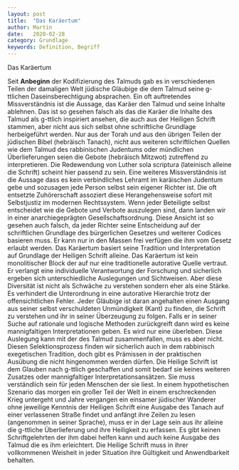```yaml
---
layout: post
title:  "Das Karäertum"
author: Martin
date:   2020-02-28
category: Grundlage
keywords: Definition, Begriff
---
```


Das Karäertum

Seit **Anbeginn** der Kodifizierung des Talmuds gab es in verschiedenen Teilen der damaligen Welt jüdische Gläubige die dem Talmud seine g-ttlichen Daseinsberechtigung absprachen. Ein oft auftretendes Missverständnis ist die Aussage, das Karäer den Talmud und seine Inhalte ablehnen. Das ist so gesehen falsch als das die Karäer die Inhalte des Talmud als g-ttlich inspiriert ansehen, die auch aus der Heiligen Schrift stammen, aber nicht aus sich selbst ohne schriftliche Grundlage herbeigeführt werden. Nur aus der Torah und aus den übrigen Teilen der jüdischen Bibel (hebräisch Tanach), nicht aus weiteren schriftlichen Quellen wie dem Talmud des rabbinischen Judentums oder mündlichen Überlieferungen seien die Gebote (hebräisch Mitzwot) zutreffend zu interpretieren. Die Redewendung von Luther sola scriptura (lateinisch alleine die Schrift) scheint hier passend zu sein.
Eine weiteres Missverständnis ist die Aussage dass es kein verbindliches Lehramt im karäischen Judentum gebe und sozusagen jede Person selbst sein eigener Richter ist. Die oft entsetzte Zuhörerschaft assoziert diese Herangehensweise sofort mit Selbstjustiz im modernen Rechtssystem. Wenn jeder Beteiligte selbst entscheidet wie die Gebote und Verbote auszulegen sind, dann landen wir in einer anarchiegeprägten Gesellschaftsordnung. Diese Ansicht ist so gesehen auch falsch, da jeder Richter seine Entscheidung auf der schriftlichen Grundlage des bürgerlichen Gesetzes und weiterer Codices basieren muss. Er kann nur in den Massen frei verfügen die ihm vom Gesetz erlaubt werden. Das Karäertum basiert seine Tradition und Interpretation auf Grundlage der Heiligen Schrift alleine. Das Karäertum ist kein monolitischer Block der auf nur eine traditionelle autorative Quelle vertraut. Er verlangt eine individuelle Verantwortung der Forschung und sicherlich ergeben sich unterschiedliche Auslegungen und Sichtweisen. Aber diese Diversität ist nicht als Schwäche zu verstehen sondern eher als eine Stärke. Es verhindert die Unterordnung in eine autorative Hierarchie trotz der offensichtlichen Fehler. Jeder Gläubige ist daran angehalten einen Ausgang aus seiner selbst verschuldeten Unmündigkeit (Kant) zu finden, die Schrift zu verstehen und ihr in seiner Überzeugung zu folgen. Falls er in seiner Suche auf rationale und logische Methoden zurückgreift dann wird es keine mannigfaltigen Interpretationen geben. Es wird nur eine überleben. Diese Auslegung kann mit der des Talmud zusammenfallen, muss es aber nicht. Diesen Selektionsprozess finden wir sicherlich auch in dem rabbinisch exegetischen Tradition, doch gibt es Prämissen in der praktischen Ausübung die nicht hingenommen werden dürfen. Die Heilige Schrift ist dem Glauben nach g-ttlich geschaffen und somit bedarf sie keines weiteren Zusatzes oder mannigfaltiger Interpretationsansätzen. Sie muss verständlich sein für jeden Menschen der sie liest. 
In einem hypothetischen Szenario das morgen ein großer Teil der Welt in einem erschreckenden Krieg untergeht und Jahre vergangen ein einsamer jüdischer Wanderer ohne jeweilige Kenntnis der Heiligen Schrift eine Ausgabe des Tanach auf einer verlassenen Straße findet und anfängt ihre Zeilen zu lesen (angenommen in seiner Sprache), muss er in der Lage sein aus ihr alleine die g-ttliche Überlieferung und ihre Heiligkeit zu erfassen. Es gibt keinen Schriftgelehrten der ihm dabei helfen kann und auch keine Ausgabe des Talmud die es ihm erleichtert. Die Heilige Schrift muss in ihrer vollkommenen Weisheit in jeder Situation ihre Gültigkeit und Anwendbarkeit behalten. 

